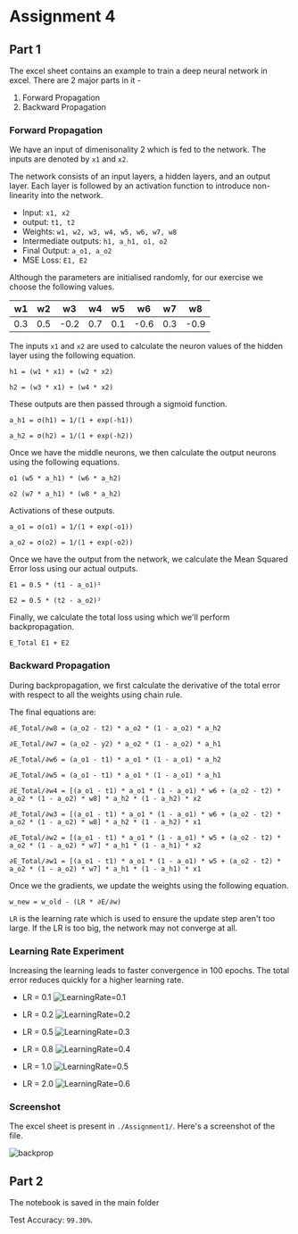 # Assignment 4

## Part 1

The excel sheet contains an example to train a deep neural network in excel. There are 2 major parts in it -

1. Forward Propagation
2. Backward Propagation

### Forward Propagation

We have an input of dimenisonality 2 which is fed to the network. The inputs are denoted by `x1` and `x2`.

The network consists of an input layers, a hidden layers, and an output layer. Each layer is followed by an activation function to introduce non-linearity into the network.

- Input: `x1, x2`
- output: `t1, t2`
- Weights: `w1, w2, w3, w4, w5, w6, w7, w8`
- Intermediate outputs: `h1, a_h1, o1, o2`
- Final Output: `a_o1, a_o2`
- MSE Loss: `E1, E2`

Although the parameters are initialised randomly, for our exercise we choose the following values.

| w1  | w2  |  w3  | w4  | w5  |  w6  | w7  |  w8  |
| :-: | :-: | :--: | :-: | :-: | :--: | :-: | :--: |
| 0.3 | 0.5 | -0.2 | 0.7 | 0.1 | -0.6 | 0.3 | -0.9 |

The inputs `x1` and `x2` are used to calculate the neuron values of the hidden layer using the following equation.

`h1 = (w1 * x1) + (w2 * x2)`

`h2 = (w3 * x1) + (w4 * x2)`

These outputs are then passed through a sigmoid function.

`a_h1 = σ(h1) = 1/(1 + exp(-h1))`

`a_h2 = σ(h2) = 1/(1 + exp(-h2))`

Once we have the middle neurons, we then calculate the output neurons using the following equations.

`o1 (w5 * a_h1) * (w6 * a_h2)`

`o2 (w7 * a_h1) * (w8 * a_h2)`

Activations of these outputs.

`a_o1 = σ(o1) = 1/(1 + exp(-o1))`

`a_o2 = σ(o2) = 1/(1 + exp(-o2))`

Once we have the output from the network, we calculate the Mean Squared Error loss using our actual outputs.

`E1 = 0.5 * (t1 - a_o1)²`

`E2 = 0.5 * (t2 - a_o2)²`

Finally, we calculate the total loss using which we'll perform backpropagation.

`E_Total E1 + E2`

### Backward Propagation

During backpropagation, we first calculate the derivative of the total error with respect to all the weights using chain rule.

The final equations are:

`∂E_Total/∂w8 = (a_o2 - t2) * a_o2 * (1 - a_o2) * a_h2`

`∂E_Total/∂w7 = (a_o2 - y2) * a_o2 * (1 - a_o2) * a_h1`

`∂E_Total/∂w6 = (a_o1 - t1) * a_o1 * (1 - a_o1) * a_h2`

`∂E_Total/∂w5 = (a_o1 - t1) * a_o1 * (1 - a_o1) * a_h1`

`∂E_Total/∂w4 = [(a_o1 - t1) * a_o1 * (1 - a_o1) * w6 + (a_o2 - t2) * a_o2 * (1 - a_o2) * w8] * a_h2 * (1 - a_h2) * x2`

`∂E_Total/∂w3 = [(a_o1 - t1) * a_o1 * (1 - a_o1) * w6 + (a_o2 - t2) * a_o2 * (1 - a_o2) * w8] * a_h2 * (1 - a_h2) * x1`

`∂E_Total/∂w2 = [(a_o1 - t1) * a_o1 * (1 - a_o1) * w5 + (a_o2 - t2) * a_o2 * (1 - a_o2) * w7] * a_h1 * (1 - a_h1) * x2`

`∂E_Total/∂w1 = [(a_o1 - t1) * a_o1 * (1 - a_o1) * w5 + (a_o2 - t2) * a_o2 * (1 - a_o2) * w7] * a_h1 * (1 - a_h1) * x1`

Once we the gradients, we update the weights using the following equation.

`w_new = w_old - (LR * ∂E/∂w)`

`LR` is the learning rate which is used to ensure the update step aren't too large. If the LR is too big, the network may not converge at all.

### Learning Rate Experiment

Increasing the learning leads to faster convergence in 100 epochs. The total error reduces quickly for a higher learning rate.

- LR = 0.1
  ![LearningRate=0.1](./Assignment1/0.1..PNG)

- LR = 0.2
  ![LearningRate=0.2](./Assignment1/0.2..PNG)

- LR = 0.5
  ![LearningRate=0.3](./Assignment1/0.5..PNG)

- LR = 0.8
  ![LearningRate=0.4](./Assignment1/0.8..PNG)

- LR = 1.0
  ![LearningRate=0.5](./Assignment1/1..PNG)

- LR = 2.0
  ![LearningRate=0.6](./Assignment1/2..PNG)

### Screenshot

The excel sheet is present in `./Assignment1/`. Here's a screenshot of the file.

![backprop](./Assignment1/Details.PNG)

## Part 2

The notebook is saved in the main folder 

Test Accuracy: `99.30%`.
